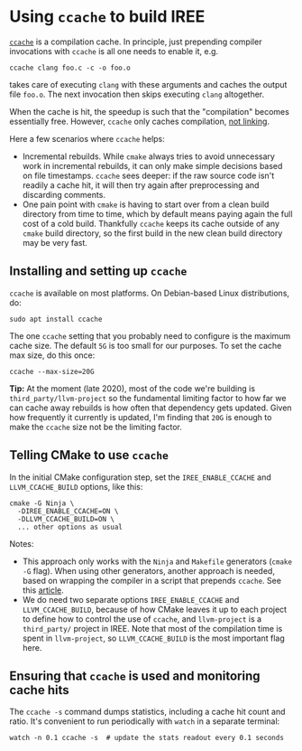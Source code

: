 # Using `ccache` to build IREE

[`ccache`](https://ccache.dev/) is a compilation cache. In principle, just
prepending compiler invocations with `ccache` is all one needs to enable it,
e.g.
```shell
ccache clang foo.c -c -o foo.o
```
takes care of executing `clang` with these arguments and caches the output file
`foo.o`. The next invocation then skips executing `clang` altogether.

When the cache is hit, the speedup is such that the "compilation" becomes
essentially free. However, `ccache` only caches compilation, [not linking](https://stackoverflow.com/a/29828811).

Here a few scenarios where `ccache` helps:
* Incremental rebuilds. While `cmake` always tries to avoid unnecessary work in
  incremental rebuilds, it can only make simple decisions based on file
  timestamps. `ccache` sees deeper: if the raw source code isn't readily
  a cache hit, it will then try again after preprocessing and discarding
  comments.
* One pain point with `cmake` is having to start over from a clean build
  directory from time to time, which by default means paying again the full cost
  of a cold build. Thankfully `ccache` keeps its cache outside of any `cmake`
  build directory, so the first build in the new clean build directory may be
  very fast.


## Installing and setting up `ccache`

`ccache` is available on most platforms. On Debian-based Linux distributions,
do:
```shell
sudo apt install ccache
```

The one `ccache` setting that you probably need to configure is the maximum
cache size. The default `5G` is too small for our purposes. To set the cache max
size, do this once:
```shell
ccache --max-size=20G
```

**Tip:** At the moment (late 2020), most of the code we're building is
`third_party/llvm-project` so the fundamental limiting factor to how far we can
cache away rebuilds is how often that dependency gets updated. Given how
frequently it currently is updated, I'm finding that `20G` is enough to make the
`ccache` size not be the limiting factor.

## Telling CMake to use `ccache`

In the initial CMake configuration step, set the `IREE_ENABLE_CCACHE` and
`LLVM_CCACHE_BUILD` options, like this:
```shell
cmake -G Ninja \
  -DIREE_ENABLE_CCACHE=ON \
  -DLLVM_CCACHE_BUILD=ON \
  ... other options as usual
```

Notes:
* This approach only works with the `Ninja` and `Makefile` generators (`cmake
  -G` flag). When using other generators, another approach is needed, based on
  wrapping the compiler in a script that prepends `ccache`. See this
  [article](https://crascit.com/2016/04/09/using-ccache-with-cmake/).
* We do need two separate options `IREE_ENABLE_CCACHE` and `LLVM_CCACHE_BUILD`,
  because of how CMake leaves it up to each project to define how to control the
  use of `ccache`, and `llvm-project` is a `third_party/` project in IREE. Note
  that most of the compilation time is spent in `llvm-project`, so
  `LLVM_CCACHE_BUILD` is the most important flag here.

## Ensuring that `ccache` is used and monitoring cache hits

The `ccache -s` command dumps statistics, including a cache hit count and ratio.
It's convenient to run periodically with `watch` in a separate terminal:
```shell
watch -n 0.1 ccache -s  # update the stats readout every 0.1 seconds
```
